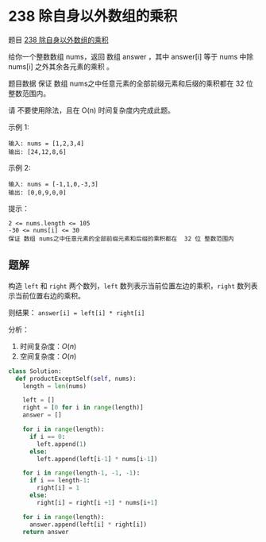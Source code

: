 # 238 除自身以外数组的乘积
题目 [238 除自身以外数组的乘积](https://leetcode.cn/problems/product-of-array-except-self/description/)

给你一个整数数组 nums，返回 数组 answer ，其中 answer[i] 等于 nums 中除 nums[i] 之外其余各元素的乘积 。

题目数据 保证 数组 nums之中任意元素的全部前缀元素和后缀的乘积都在  32 位 整数范围内。

请 不要使用除法，且在 O(n) 时间复杂度内完成此题。



示例 1:
```
输入: nums = [1,2,3,4]
输出: [24,12,8,6]
```
示例 2:
```
输入: nums = [-1,1,0,-3,3]
输出: [0,0,9,0,0]
```

提示：
```
2 <= nums.length <= 105
-30 <= nums[i] <= 30
保证 数组 nums之中任意元素的全部前缀元素和后缀的乘积都在  32 位 整数范围内
```

## 题解
构造 `left` 和 `right` 两个数列，`left` 数列表示当前位置左边的乘积，`right` 数列表示当前位置右边的乘积。

则结果： `answer[i] = left[i] * right[i]`

分析：
1. 时间复杂度：$O(n)$
2. 空间复杂度：$O(n)$

```py
class Solution:
  def productExceptSelf(self, nums):
    length = len(nums)

    left = []
    right = [0 for i in range(length)]
    answer = []

    for i in range(length):
      if i == 0:
        left.append(1)
      else:
        left.append(left[i-1] * nums[i-1])

    for i in range(length-1, -1, -1):
      if i == length-1:
        right[i] = 1
      else:
        right[i] = right[i +1] * nums[i+1]

    for i in range(length):
      answer.append(left[i] * right[i])
    return answer



```
